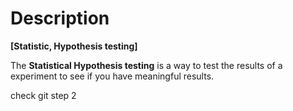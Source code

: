 # Description

**[Statistic, Hypothesis testing]**

The **Statistical Hypothesis testing** is a way to test the results of a experiment to see if you have meaningful results.

check git step 2